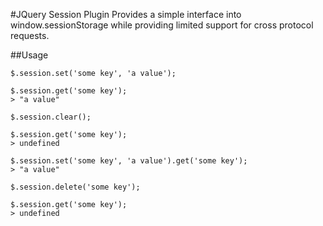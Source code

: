 #JQuery Session Plugin
Provides a simple interface into window.sessionStorage while providing limited support for cross protocol requests.

##Usage
```
$.session.set('some key', 'a value');

$.session.get('some key');
> "a value"

$.session.clear();

$.session.get('some key');
> undefined

$.session.set('some key', 'a value').get('some key');
> "a value"

$.session.delete('some key');

$.session.get('some key');
> undefined
```